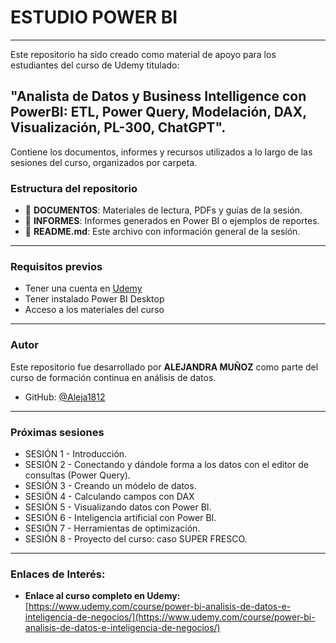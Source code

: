 # ESTUDIO POWER BI

---

Este repositorio ha sido creado como material de apoyo para los estudiantes del curso de Udemy titulado:

## "Analista de Datos y Business Intelligence con PowerBI: ETL, Power Query, Modelación, DAX, Visualización, PL-300, ChatGPT".

Contiene los documentos, informes y recursos utilizados a lo largo de las sesiones del curso, organizados por carpeta.

### Estructura del repositorio

- 📁 **DOCUMENTOS**: Materiales de lectura, PDFs y guías de la sesión.
- 📁 **INFORMES**: Informes generados en Power BI o ejemplos de reportes.
- 📄 **README.md**: Este archivo con información general de la sesión.

---

### Requisitos previos

- Tener una cuenta en [Udemy](https://www.udemy.com/)
- Tener instalado Power BI Desktop
- Acceso a los materiales del curso

---

### Autor

Este repositorio fue desarrollado por **ALEJANDRA MUÑOZ** como parte del curso de formación continua en análisis de datos.

- GitHub: [@Aleja1812](https://github.com/Aleja1812)

---

### Próximas sesiones

- SESIÓN 1 - Introducción.
- SESIÓN 2 - Conectando y dándole forma a los datos con el editor de consultas (Power Query).
- SESIÓN 3 - Creando un módelo de datos.
- SESIÓN 4 - Calculando campos con DAX
- SESIÓN 5 - Visualizando datos con Power BI.
- SESIÓN 6 - Inteligencia artificial con Power BI.
- SESIÓN 7 - Herramientas de optimización.
- SESIÓN 8 - Proyecto del curso: caso SUPER FRESCO.

---


### Enlaces de Interés:

* **Enlace al curso completo en Udemy:**
    [https://www.udemy.com/course/power-bi-analisis-de-datos-e-inteligencia-de-negocios/](https://www.udemy.com/course/power-bi-analisis-de-datos-e-inteligencia-de-negocios/)